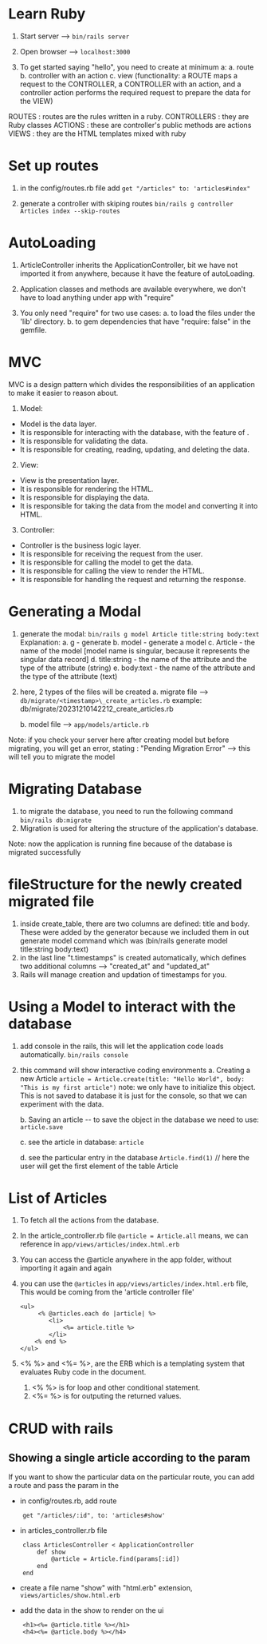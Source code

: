 # Learn Ruby

1. Start server --> `bin/rails server`
2. Open browser --> `localhost:3000`

3. To get started saying "hello", you need to create at minimum a:
   a. route
   b. controller with an action
   c. view
   (functionality: a ROUTE maps a request to the CONTROLLER, a CONTROLLER with an action, and a controller action performs the required request to prepare the data for the VIEW)

ROUTES : routes are the rules written in a ruby.
CONTROLLERS : they are Ruby classes
ACTIONS : these are controller's public methods are actions
VIEWS : they are the HTML templates mixed with ruby

# Set up routes

1. in the config/routes.rb file add
   `get "/articles" to: 'articles#index"`

2. generate a controller with skiping routes
   `bin/rails g controller Articles index --skip-routes`

# AutoLoading

1. ArticleController inherits the ApplicationController, bit we have not imported it from anywhere, because it have the feature of autoLoading.

2. Application classes and methods are available everywhere, we don't have to load anything under app with "require"

3. You only need "require" for two use cases:
   a. to load the files under the 'lib' directory.
   b. to gem dependencies that have "require: false" in the gemfile.

# MVC

MVC is a design pattern which divides the responsibilities of an application to make it easier to reason about.

1. Model:

- Model is the data layer.
- It is responsible for interacting with the database, with the feature of .
- It is responsible for validating the data.
- It is responsible for creating, reading, updating, and deleting the data.

2. View:

- View is the presentation layer.
- It is responsible for rendering the HTML.
- It is responsible for displaying the data.
- It is responsible for taking the data from the model and converting it into HTML.

3. Controller:

- Controller is the business logic layer.
- It is responsible for receiving the request from the user.
- It is responsible for calling the model to get the data.
- It is responsible for calling the view to render the HTML.
- It is responsible for handling the request and returning the response.

# Generating a Modal

1. generate the modal:
   `bin/rails g model Article title:string body:text `
   Explanation:
   a. g - generate
   b. model - generate a model
   c. Article - the name of the model [model name is singular, because it represents the singular data record]
   d. title:string - the name of the attribute and the type of the attribute (string)
   e. body:text - the name of the attribute and the type of the attribute (text)

2. here, 2 types of the files will be created
   a. migrate file --> `db/migrate/<timestamp>\_create_articles.rb`
   example: db/migrate/20231210142212_create_articles.rb

   b. model file --> `app/models/article.rb`

Note: if you check your server here after creating model but before migrating, you will get an error, stating : "Pending Migration Error"
--> this will tell you to migrate the model

# Migrating Database

1. to migrate the database, you need to run the following command
   `bin/rails db:migrate`
2. Migration is used for altering the structure of the application's database.

Note: now the application is running fine because of the database is migrated successfully

# fileStructure for the newly created migrated file

1. inside create_table, there are two columns are defined: title and body. These were added by the generator because we included them in out generate model command which was (bin/rails generate model title:string body:text)
2. in the last line "t.timestamps" is created automatically, which defines two additional columns --> "created_at" and "updated_at"
3. Rails will manage creation and updation of timestamps for you.

# Using a Model to interact with the database

1. add console in the rails, this will let the application code loads automatically.
   `bin/rails console`
2. this command will show interactive coding environments
   a. Creating a new Article
   `article = Article.create(title: "Hello World", body: "This is my first article")`
   note: we only have to initialize this object. This is not saved to database it is just for the console, so that we can experiment with the data.

   b. Saving an article -- to save the object in the database we need to use:
   `article.save`

   c. see the article in database:
   `article`

   d. see the particular entry in the database
   `Article.find(1)` // here the user will get the first element of the table Article

# List of Articles

1. To fetch all the actions from the database.
2. In the article_controller.rb file `@article = Article.all` means, we can reference in `app/views/articles/index.html.erb`
3. You can access the @article anywhere in the app folder, without importing it again and again
4. you can use the `@articles` in `app/views/articles/index.html.erb` file, This would be coming from the 'article controller file'

   ```
   <ul>
        <% @articles.each do |article| %>
           <li>
               <%= article.title %>
           </li>
       <% end %>
   </ul>
   ```

5. <% %> and <%= %>, are the ERB which is a templating system that evaluates Ruby code in the document.

   1. <% %> is for loop and other conditional statement.
   2. <%= %> is for outputing the returned values.

# CRUD with rails

## Showing a single article according to the param

If you want to show the particular data on the particular route, you can add a route and pass the param in the

- in config/routes.rb, add route

```
    get "/articles/:id", to: 'articles#show'
```

- in articles_controller.rb file

```
    class ArticlesController < ApplicationController
        def show
            @article = Article.find(params[:id])
        end
    end
```

- create a file name "show" with "html.erb" extension, `views/articles/show.html.erb`

- add the data in the show to render on the ui

```
    <h1><%= @article.title %></h1>
    <h4><%= @article.body %></h4>
```
